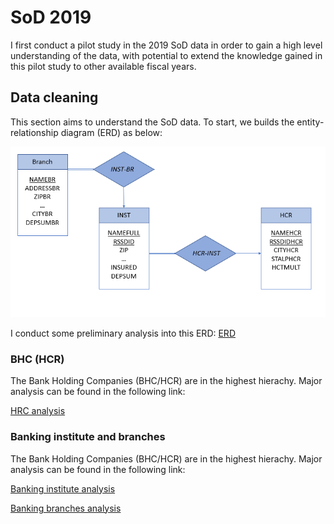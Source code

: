 # SoD 2019


I first conduct a pilot study in the 2019 SoD data in order to gain a high level understanding of the data, with potential to extend the knowledge gained in this pilot study to other available fiscal years.</p>

## Data cleaning

This section aims to understand the SoD data. To start, we builds the entity-relationship diagram (ERD) as below:

![SoD ERD](https://github.com/jiashanwu/GeoBankBR/blob/master/GeoBankBR2019/ERD.PNG)

I conduct some preliminary analysis into this ERD: [ERD](https://github.com/jiashanwu/GeoBankBR/blob/master/GeoBankBR2019/PreUdsDataP1.ipynb)

### BHC (HCR)

The Bank Holding Companies (BHC/HCR) are in the highest hierachy. Major analysis can be found in the following link:

[HRC analysis](https://github.com/jiashanwu/GeoBankBR/blob/master/GeoBankBR2019/PreUdsDataP2_HCR.ipynb)

### Banking institute and branches

The Bank Holding Companies (BHC/HCR) are in the highest hierachy. Major analysis can be found in the following link:

[Banking institute analysis](https://github.com/jiashanwu/GeoBankBR/blob/master/GeoBankBR2019/PreUdsDataP2_INS.ipynb)

[Banking branches analysis](https://github.com/jiashanwu/GeoBankBR/blob/master/GeoBankBR2019/PreUdsDataP2_BRH.ipynb)
